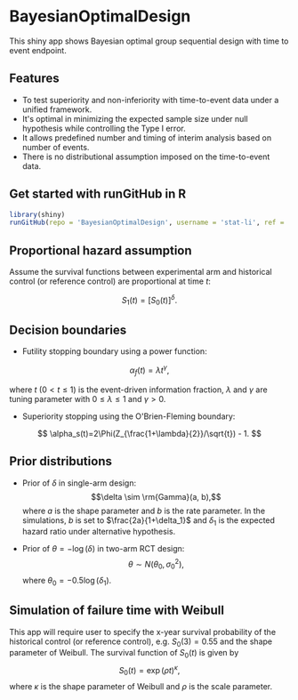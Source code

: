 # BayesianOptimalDesign

This shiny app shows Bayesian optimal group sequential design with time to event endpoint.

## Features

-   To test superiority and non-inferiority with time-to-event data under a unified framework.
-   It's optimal in minimizing the expected sample size under null hypothesis while controlling the Type I error.
-   It allows predefined number and timing of interim analysis based on number of events.
-   There is no distributional assumption imposed on the time-to-event data.

## Get started with runGitHub in R

``` r
library(shiny)
runGitHub(repo = 'BayesianOptimalDesign', username = 'stat-li', ref = 'main')
```

## Proportional hazard assumption

Assume the survival functions between experimental arm and historical control (or reference control) are proportional at time $t$: 

$$ S_1(t) = [S_0(t)]^\delta.$$

## Decision boundaries

-   Futility stopping boundary using a power function:

$$ \alpha_f(t) = \lambda t^\gamma, $$ 

where $t$ ($0\lt t \le 1$) is the event-driven information fraction, $\lambda$ and $\gamma$ are tuning parameter with $0\le \lambda\le 1$ and $\gamma>0$.

-   Superiority stopping using the O'Brien-Fleming boundary:

$$ \alpha_s(t)=2\Phi(Z_{\frac{1+\lambda}{2}}/\sqrt{t}) - 1. $$

## Prior distributions

-   Prior of $\delta$ in single-arm design: $$\delta \sim \rm{Gamma}(a, b),$$ where $a$ is the shape parameter and $b$ is the rate parameter. In the simulations, $b$ is set to $\frac{2a}{1+\delta_1}$ and $\delta_1$ is the expected hazard ratio under alternative hypothesis.

-   Prior of $\theta=-\log(\delta)$ in two-arm RCT design: $$\theta \sim N(\theta_0, \sigma_0^2),$$ where $\theta_0=-0.5\log(\delta_1)$.

## Simulation of failure time with Weibull

This app will require user to specify the x-year survival probability of the historical control (or reference control), e.g. $S_0(3) = 0.55$ and the shape parameter of Weibull. The survival function of $S_0(t)$ is given by $$S_0(t) = \exp(\rho t)^\kappa,$$ where $\kappa$ is the shape parameter of Weibull and $\rho$ is the scale parameter.
